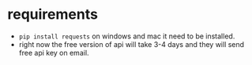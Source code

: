 # requirements
- `pip install requests` on windows and mac it need to be installed.
- right now the free version of api will take 3-4 days and they will send free api key on email.